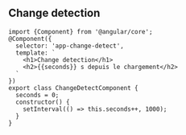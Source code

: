 ## Change detection

    import {Component} from '@angular/core';
    @Component({
      selector: 'app-change-detect',
      template: `
        <h1>Change detection</h1>
        <h2>{{seconds}} s depuis le chargement</h2>
      `
    })
    export class ChangeDetectComponent {
      seconds = 0;
      constructor() {
        setInterval(() => this.seconds++, 1000);
      }
    }
